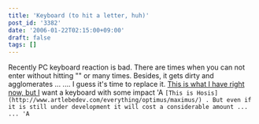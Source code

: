 ```yaml
---
title: 'Keyboard (to hit a letter, huh)'
post_id: '3382'
date: '2006-01-22T02:15:00+09:00'
draft: false
tags: []
---
```


Recently PC keyboard reaction is bad. There are times when you can not enter without hitting "" or many times. Besides, it gets dirty and agglomerates ... .... I guess it's time to replace it. [This is what I have right now, but I](http://review.kakaku.com/review/01500310294/ReviewCD=11788/) want a keyboard with some impact 'A ` [This is Hosis](http://www.artlebedev.com/everything/optimus/maximus/) . But even if it is still under development it will cost a considerable amount ... ... 'A `